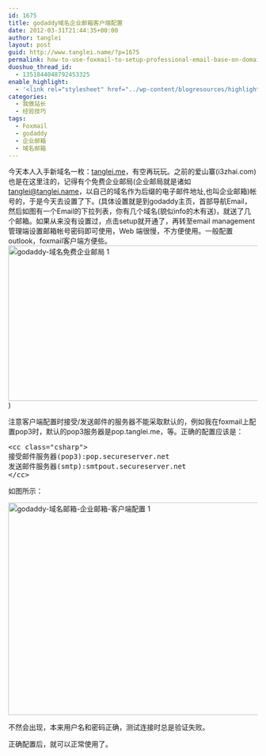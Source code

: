 ```yaml
---
id: 1675
title: godaddy域名企业邮箱客户端配置
date: 2012-03-31T21:44:35+00:00
author: tanglei
layout: post
guid: http://www.tanglei.name/?p=1675
permalink: how-to-use-foxmail-to-setup-professional-email-base-on-domain-on-godaddy
duoshuo_thread_id:
  - 1351844048792453325
enable_highlight:
  - '<link rel="stylesheet" href="../wp-content/blogresources/highlightconfig/highlight.default.min.css"><script src="../wp-content/blogresources/highlightconfig/jquery-2.1.4.min.js"></script><script src="../wp-content/blogresources/highlightconfig/enable_highlight.js"></script>'
categories:
  - 我做站长
  - 经验技巧
tags:
  - Foxmail
  - godaddy
  - 企业邮箱
  - 域名邮箱
---
```

今天本人入手新域名一枚：<a href="http://tanglei.me" target="_blank">tanglei.me</a>，有空再玩玩。之前的爱山寨(i3zhai.com)也是在这里注的，记得有个免费企业邮局(企业邮局就是诸如<tanglei@tanglei.name>，以自己的域名作为后缀的电子邮件地址,也叫企业邮箱)帐号的，于是今天去设置了下。(具体设置就是到godaddy主页，首部导航Email，然后如图有一个Email的下拉列表，你有几个域名(貌似info的木有送)，就送了几个邮箱。如果从来没有设置过，点击setup就开通了，再转至email management管理端设置邮箱帐号密码即可使用，Web 端很慢，不方便使用。一般配置outlook，foxmail客户端方便些。[<img style="display: inline; border: 0px;" title="godaddy-域名免费企业邮局 1" src="http://www.tanglei.name/wp-content/uploads/2012/03/godaddy1_thumb.jpg" alt="godaddy-域名免费企业邮局 1" width="971" height="314" border="0" data-pinit="registered" />](http://www.tanglei.name/wp-content/uploads/2012/03/godaddy1.jpg) )

注意客户端配置时接受/发送邮件的服务器不能采取默认的，例如我在foxmail上配置pop3时，默认的pop3服务器是pop.tanglei.me，等。正确的配置应该是：

<pre>&lt;cc class="csharp">
接受邮件服务器(pop3):pop.secureserver.net
发送邮件服务器(smtp):smtpout.secureserver.net
&lt;/cc></pre>

如图所示：

[<img style="display: inline; border: 0px;" title="godaddy-域名邮箱-企业邮箱-客户端配置 1" src="http://www.tanglei.name/wp-content/uploads/2012/03/godaddy1_thumb1.jpg" alt="godaddy-域名邮箱-企业邮箱-客户端配置 1" width="677" height="429" border="0" data-pinit="registered" />](http://www.tanglei.name/wp-content/uploads/2012/03/godaddy11.jpg)

不然会出现，本来用户名和密码正确，测试连接时总是验证失败。

正确配置后，就可以正常使用了。
